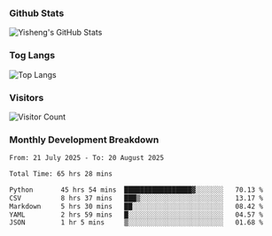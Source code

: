 ### Github Stats
![Yisheng's GitHub Stats](https://github-readme-stats-9qabuvhk1-gongyisheng.vercel.app/api?username=gongyisheng&count_private=true&show_icons=true)
### Tog Langs
![Top Langs](https://github-readme-stats-9qabuvhk1-gongyisheng.vercel.app/api/top-langs/?username=gongyisheng&layout=compact)
### Visitors
![Visitor Count](https://profile-counter.glitch.me/gongyisheng/count.svg)
### Monthly Development Breakdown
<!--START_SECTION:waka-->

```txt
From: 21 July 2025 - To: 20 August 2025

Total Time: 65 hrs 28 mins

Python       45 hrs 54 mins  █████████████████▓░░░░░░░   70.13 %
CSV          8 hrs 37 mins   ███▒░░░░░░░░░░░░░░░░░░░░░   13.17 %
Markdown     5 hrs 30 mins   ██░░░░░░░░░░░░░░░░░░░░░░░   08.42 %
YAML         2 hrs 59 mins   █░░░░░░░░░░░░░░░░░░░░░░░░   04.57 %
JSON         1 hr 5 mins     ▒░░░░░░░░░░░░░░░░░░░░░░░░   01.68 %
```

<!--END_SECTION:waka-->
